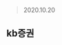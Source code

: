 > 2020.10.20

## kb증권

<!--1번 문제 : 주식가격을 담고있는 1차원 배열이 입력으로 주어질때 2번 매수, 2번 매도할 수 있을 때 주식을 팔아 가장 최대이익을 낼 수 있는 경우의 최대 이익 구하기-->

<!--2번 문제 : 입력으로 string vector 타입의 ip_address(A), string vector 타입의 language(B), int vector타입의 점수(C)가 주어짐 -->
<!--           1. A의 ip주소가 일치하는 4명이 있을 때 그 네명을 제외  -->
<!--           2. A의 ip주소가 일치하는 3명이 있을 때, 그 세명의 language가 같은 경우 그 3명을 제외>
<!--           3. A의 ip주소가 일치하는 3명이 있을 때, 그 세명의 language가 같고 점수가 같은 경우 그 2명을 제외>
<!--안어려움-->